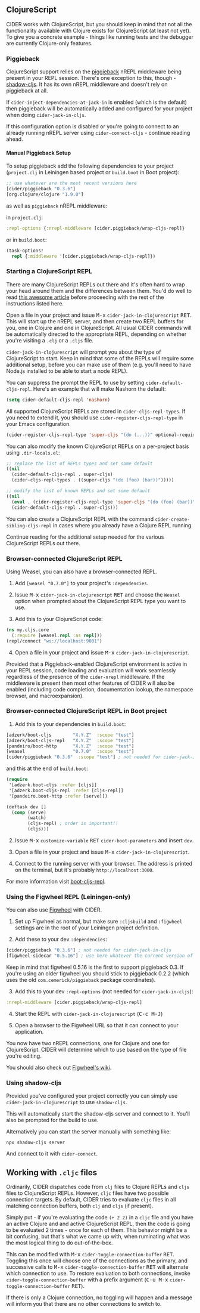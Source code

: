 ## ClojureScript

CIDER works with ClojureScript, but you should keep in mind that not all
the functionality available with Clojure exists for ClojureScript (at least
not yet). To give you a concrete example - things like running tests and
the debugger are currently Clojure-only features.


### Piggieback

ClojureScript support relies on the [piggieback][] nREPL middleware
being present in your REPL session. There's one exception to this,
though - [shadow-cljs][]. It has its own nREPL middleware and doesn't rely
on piggieback at all.

If `cider-inject-dependencies-at-jack-in` is enabled (which is the default) then
piggieback will be automatically added and configured for your project when
doing `cider-jack-in-cljs`.

If this configuration option is disabled or you're going to connect to
an already running nREPL server using `cider-connect-cljs` - continue
reading ahead.

#### Manual Piggieback Setup

To setup piggieback add the following dependencies to your project
(`project.clj` in Leiningen based project or `build.boot` in Boot
project):

```clojure
;; use whatever are the most recent versions here
[cider/piggieback "0.3.6"]
[org.clojure/clojure "1.9.0"]
```

as well as `piggieback` nREPL middleware:

in `project.clj`:

```clojure
:repl-options {:nrepl-middleware [cider.piggieback/wrap-cljs-repl]}
```

or in `build.boot`:

```clojure
(task-options!
  repl {:middleware '[cider.piggieback/wrap-cljs-repl]})
```

### Starting a ClojureScript REPL

There are many ClojureScript REPLs out there and it's often hard to wrap your
head around them and the differences between them. You'd do well to read [this
awesome article](https://lambdaisland.com/guides/clojure-repls/clojurescript-repls)
before proceeding with the rest of the instructions listed here.

Open a file in your project and issue <kbd>M-x</kbd>
`cider-jack-in-clojurescript` <kbd>RET</kbd>. This will start up the nREPL
server, and then create two REPL buffers for you, one in Clojure and one in
ClojureScript. All usual CIDER commands will be automatically directed to the
appropriate REPL, depending on whether you're visiting a `.clj` or a `.cljs`
file.

`cider-jack-in-clojurescript` will prompt you about the type of
ClojureScript to start. Keep in mind that some of the REPLs will
require some additional setup, before you can make use of them (e.g. you'll
need to have Node.js installed to be able to start a node REPL).

You can suppress the prompt the REPL to use by setting `cider-default-cljs-repl`.
Here's an example that will make Nashorn the default:

```el
(setq cider-default-cljs-repl 'nashorn)
```

All supported ClojureScript REPLs are stored in
`cider-cljs-repl-types`. If you need to extend it, you should use
`cider-register-cljs-repl-type` in your Emacs configuration.

```el
(cider-register-cljs-repl-type 'super-cljs "(do (...))" optional-requirements-function)
```

You can also modify the known ClojureScript REPLs on a per-project basis using
`.dir-locals.el`:

```el
;; replace the list of REPLs types and set some default
((nil
  (cider-default-cljs-repl . super-cljs)
  (cider-cljs-repl-types . ((super-cljs "(do (foo) (bar))")))))
```

```el
;; modify the list of known REPLs and set some default
((nil
  (eval . (cider-register-cljs-repl-type 'super-cljs "(do (foo) (bar))"))
  (cider-default-cljs-repl . super-cljs)))
```

You can also create a ClojureScript REPL with the command
`cider-create-sibling-cljs-repl` in cases where you already have a
Clojure REPL running.

Continue reading for the additional setup needed for the various ClojureScript
REPLs out there.

### Browser-connected ClojureScript REPL

Using Weasel, you can also have a browser-connected REPL.

1. Add `[weasel "0.7.0"]` to your project's `:dependencies`.

2. Issue <kbd>M-x</kbd> `cider-jack-in-clojurescript` <kbd>RET</kbd> and choose
   the `Weasel` option when prompted about the ClojureScript REPL type you want
   to use.

3. Add this to your ClojureScript code:

```clojure
(ns my.cljs.core
  (:require [weasel.repl :as repl]))
(repl/connect "ws://localhost:9001")
```

4. Open a file in your project and issue <kbd>M-x</kbd> `cider-jack-in-clojurescript`.

Provided that a Piggieback-enabled ClojureScript environment is active in your
REPL session, code loading and evaluation will work seamlessly regardless of the
presence of the `cider-nrepl` middleware. If the middleware is present then most
other features of CIDER will also be enabled (including code completion,
documentation lookup, the namespace browser, and macroexpansion).

### Browser-connected ClojureScript REPL in Boot project

1. Add this to your dependencies in `build.boot`:

```clojure
[adzerk/boot-cljs        "X.Y.Z"  :scope "test"]
[adzerk/boot-cljs-repl   "X.Y.Z"  :scope "test"]
[pandeiro/boot-http      "X.Y.Z"  :scope "test"]
[weasel                  "0.7.0"  :scope "test"]
[cider/piggieback "0.3.6"  :scope "test"] ; not needed for cider-jack-in-cljs
```

and this at the end of `build.boot`:

```clojure
(require
 '[adzerk.boot-cljs :refer [cljs]]
 '[adzerk.boot-cljs-repl :refer [cljs-repl]]
 '[pandeiro.boot-http :refer [serve]])

(deftask dev []
  (comp (serve)
        (watch)
        (cljs-repl) ; order is important!!
        (cljs)))
```

2. Issue <kbd>M-x</kbd> `customize-variable` <kbd>RET</kbd> `cider-boot-parameters`
   and insert `dev`.

3. Open a file in your project and issue <kbd>M-x</kbd> `cider-jack-in-clojurescript`.

5. Connect to the running server with your browser. The address is printed on the terminal, but it's probably `http://localhost:3000`.

For more information visit [boot-cljs-repl](https://github.com/adzerk-oss/boot-cljs-repl).

### Using the Figwheel REPL (Leiningen-only)

You can also use [Figwheel](https://github.com/bhauman/lein-figwheel) with CIDER.

1. Set up Figwheel as normal, but make sure `:cljsbuild` and `:figwheel` settings are
   in the root of your Leiningen project definition.

2. Add these to your dev `:dependencies`:

```clojure
[cider/piggieback "0.3.6"] ; not needed for cider-jack-in-cljs
[figwheel-sidecar "0.5.16"] ; use here whatever the current version of figwheel is
```

Keep in mind that figwheel 0.5.16 is the first to support piggieback
0.3. If you're using an older figwheel you should stick to piggieback
0.2.2 (which uses the old `com.cemerick/piggieback` package coordinates).

3. Add this to your dev `:repl-options` (not needed for `cider-jack-in-cljs`):

```clojure
:nrepl-middleware [cider.piggieback/wrap-cljs-repl]
```

4. Start the REPL with `cider-jack-in-clojurescript` (<kbd>C-c M-J</kbd>)

5. Open a browser to the Figwheel URL so that it can connect to your application.

You now have two nREPL connections, one for Clojure and one for ClojureScript.
CIDER will determine which to use based on the type of file you're editing.

You should also check out
[Figwheel's wiki](https://github.com/bhauman/lein-figwheel/wiki/Using-the-Figwheel-REPL-within-NRepl).

### Using shadow-cljs

Provided you've configured your project correctly you can simply use
`cider-jack-in-clojurescript` to use `shadow-cljs`.

This will automatically start the shadow-cljs server and connect to it. You'll also
be prompted for the build to use.

Alternatively you can start the server manually with something like:

```
npx shadow-cljs server
```

And connect to it with `cider-connect`.

[leiningen]: http://leiningen.org/
[boot]: http://boot-clj.com/
[piggieback]: https://github.com/clojure-emacs/piggieback
[shadow-cljs]: https://github.com/thheller/shadow-cljs

## Working with `.cljc` files

Ordinarily, CIDER dispatches code from `clj` files to Clojure REPLs and `cljs`
files to ClojureScript REPLs. However, `cljc` files have two possible connection
targets. By default, CIDER tries to evaluate `cljc` files in all matching
connection buffers, both `clj` and `cljs` (if present).

Simply put - if you're evaluating the code `(+ 2 2)` in a `cljc` file and you
have an active Clojure and and active ClojureScript REPL, then the code is going
to be evaluated 2 times - once for each of them. This behavior might be a bit
confusing, but that's what we came up with, when ruminating what was the most
logical thing to do out-of-the-box.

This can be modified with <kbd>M-x</kbd> `cider-toggle-connection-buffer`
<kbd>RET</kbd>. Toggling this once will choose one of the connections as the
primary, and successive calls to <kbd>M-x</kbd> `cider-toggle-connection-buffer`
<kbd>RET</kbd> will alternate which connection to use. To restore evaluation to
both connections, invoke `cider-toggle-connection-buffer` with a prefix argument
(<kbd>C-u M-x</kbd> `cider-toggle-connection-buffer` <kbd>RET</kbd>).

If there is only a Clojure connection, no toggling will happen and a message
will inform you that there are no other connections to switch to.
